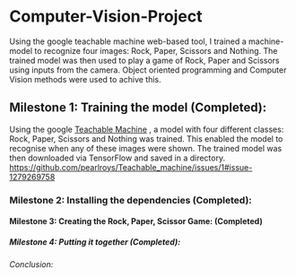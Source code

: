 
# Computer-Vision-Project
Using the google teachable machine web-based tool, I trained a machine-model to recognize four images: Rock, Paper, Scissors and Nothing. The trained model was then used to play a game of Rock, Paper and Scissors using inputs from the camera. Object oriented programming and Computer Vision methods were used to achive this.
## Milestone 1: Training the model (Completed):
Using the google [Teachable Machine](https://teachablemachine.withgoogle.com/train/image) , a model with four different classes: Rock, Paper, Scissors and Nothing was trained. This enabled the model to recognise when any of these images were shown. The trained model was then downloaded via TensorFlow and saved in a directory.
https://github.com/pearlroys/Teachable_machine/issues/1#issue-1279269758



### Milestone 2: Installing the dependencies (Completed):
#### Milestone 3: Creating the Rock, Paper, Scissor Game: (Completed)
##### Milestone 4: Putting it together (Completed):
###### Conclusion:
